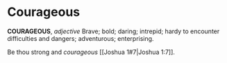 # Courageous

**COURAGEOUS**, _adjective_ Brave; bold; daring; intrepid; hardy to encounter difficulties and dangers; adventurous; enterprising.

Be thou strong and _courageous_ [[Joshua 1#7|Joshua 1:7]].